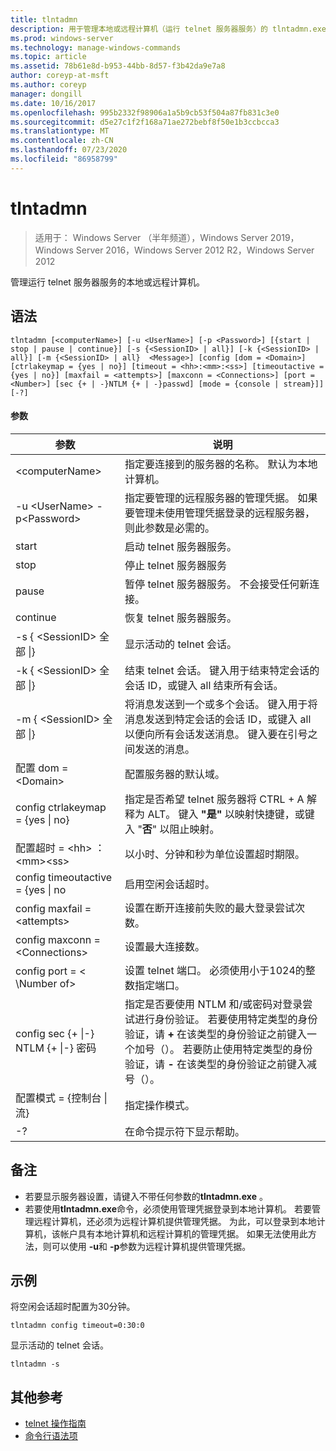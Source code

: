 ```yaml
---
title: tlntadmn
description: 用于管理本地或远程计算机（运行 telnet 服务器服务）的 tlntadmn.exe 参考文章。
ms.prod: windows-server
ms.technology: manage-windows-commands
ms.topic: article
ms.assetid: 78b61e8d-b953-44bb-8d57-f3b42da9e7a8
author: coreyp-at-msft
ms.author: coreyp
manager: dongill
ms.date: 10/16/2017
ms.openlocfilehash: 995b2332f98906a1a5b9cb53f504a87fb831c3e0
ms.sourcegitcommit: d5e27c1f2f168a71ae272bebf8f50e1b3ccbcca3
ms.translationtype: MT
ms.contentlocale: zh-CN
ms.lasthandoff: 07/23/2020
ms.locfileid: "86958799"
---
```

# <a name="tlntadmn"></a>tlntadmn

> 适用于： Windows Server （半年频道），Windows Server 2019，Windows Server 2016，Windows Server 2012 R2，Windows Server 2012

管理运行 telnet 服务器服务的本地或远程计算机。

## <a name="syntax"></a>语法
```
tlntadmn [<computerName>] [-u <UserName>] [-p <Password>] [{start | stop | pause | continue}] [-s {<SessionID> | all}] [-k {<SessionID> | all}] [-m {<SessionID> | all}  <Message>] [config [dom = <Domain>] [ctrlakeymap = {yes | no}] [timeout = <hh>:<mm>:<ss>] [timeoutactive = {yes | no}] [maxfail = <attempts>] [maxconn = <Connections>] [port = <Number>] [sec {+ | -}NTLM {+ | -}passwd] [mode = {console | stream}]] [-?]
```
#### <a name="parameters"></a>参数

|                   参数                    |                                                                                                                                                       说明                                                                                                                                                        |
|------------------------------------------------|--------------------------------------------------------------------------------------------------------------------------------------------------------------------------------------------------------------------------------------------------------------------------------------------------------------------------|
|                \<computerName>                 |                                                                                                                    指定要连接到的服务器的名称。 默认为本地计算机。                                                                                                                    |
|         -u \<UserName> -p\<Password>          |                                                指定要管理的远程服务器的管理凭据。 如果要管理未使用管理凭据登录的远程服务器，则此参数是必需的。                                                |
|                     start                      |                                                                                                                                            启动 telnet 服务器服务。                                                                                                                                             |
|                      stop                      |                                                                                                                                             停止 telnet 服务器服务                                                                                                                                              |
|                     pause                      |                                                                                                                          暂停 telnet 服务器服务。 不会接受任何新连接。                                                                                                                          |
|                    continue                    |                                                                                                                                            恢复 telnet 服务器服务。                                                                                                                                            |
|          -s { \<SessionID> 全部 &#124;}          |                                                                                                                                             显示活动的 telnet 会话。                                                                                                                                             |
|          -k { \<SessionID> 全部 &#124;}          |                                                                                                        结束 telnet 会话。 键入用于结束特定会话的会话 ID，或键入 all 结束所有会话。                                                                                                         |
|    -m { \<SessionID> 全部 &#124;}<Message>     |                                                   将消息发送到一个或多个会话。 键入用于将消息发送到特定会话的会话 ID，或键入 all 以便向所有会话发送消息。 键入要在引号之间发送的消息。                                                   |
|             配置 dom =\<Domain>             |                                                                                                                                      配置服务器的默认域。                                                                                                                                       |
|      config ctrlakeymap = {yes &#124; no}      |                                                                                     指定是否希望 telnet 服务器将 CTRL + A 解释为 ALT。 键入 **"是"** 以映射快捷键，或键入 "**否**" 以阻止映射。                                                                                     |
|       配置超时 = \<hh> ： \<mm>\<ss>       |                                                                                                                                 以小时、分钟和秒为单位设置超时期限。                                                                                                                                 |
|     config timeoutactive = {yes &#124; no      |                                                                                                                                            启用空闲会话超时。                                                                                                                                             |
|          config maxfail =\<attempts>          |                                                                                                                          设置在断开连接前失败的最大登录尝试次数。                                                                                                                          |
|        config maxconn =\<Connections>         |                                                                                                                                         设置最大连接数。                                                                                                                                          |
|            config port = < \Number of>             |                                                                                                                    设置 telnet 端口。 必须使用小于1024的整数指定端口。                                                                                                                    |
| config sec {+ &#124;-} NTLM {+ &#124;-} 密码 | 指定是否要使用 NTLM 和/或密码对登录尝试进行身份验证。 若要使用特定类型的身份验证，请 **+** 在该类型的身份验证之前键入一个加号（）。 若要防止使用特定类型的身份验证，请 **-** 在该类型的身份验证之前键入减号（）。 |
|     配置模式 = {控制台 &#124; 流}      |                                                                                                                                             指定操作模式。                                                                                                                                             |
|                       -?                       |                                                                                                                                           在命令提示符下显示帮助。                                                                                                                                           |

## <a name="remarks"></a>备注
-   若要显示服务器设置，请键入不带任何参数的**tlntadmn.exe** 。
-   若要使用**tlntadmn.exe**命令，必须使用管理凭据登录到本地计算机。 若要管理远程计算机，还必须为远程计算机提供管理凭据。 为此，可以登录到本地计算机，该帐户具有本地计算机和远程计算机的管理凭据。 如果无法使用此方法，则可以使用 **-u**和 **-p**参数为远程计算机提供管理凭据。

## <a name="examples"></a>示例
将空闲会话超时配置为30分钟。
```
tlntadmn config timeout=0:30:0
```
显示活动的 telnet 会话。
```
tlntadmn -s
```

## <a name="additional-references"></a>其他参考
-   [telnet 操作指南](/previous-versions/windows/it-pro/windows-server-2008-R2-and-2008/cc753164(v=ws.10))
- [命令行语法项](command-line-syntax-key.md)

